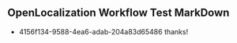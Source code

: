 ## OpenLocalization Workflow Test MarkDown
* 4156f134-9588-4ea6-adab-204a83d65486 thanks!

<!--HONumber=Jul16_HO2-->



